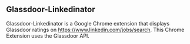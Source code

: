 ## Glassdoor-Linkedinator
Glassdoor-Linkedinator is a Google Chrome extension that displays Glassdoor ratings on https://www.linkedin.com/jobs/search. This Chrome Extension uses the Glassdoor API. 

[Glassdoor API]:http://www.glassdoor.com/api/index.htm
